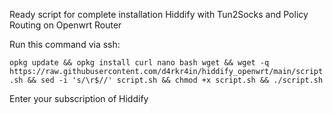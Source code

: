 Ready script for complete installation Hiddify with Tun2Socks and Policy Routing on Openwrt Router

Run this command via ssh:

```opkg update && opkg install curl nano bash wget && wget -q https://raw.githubusercontent.com/d4rkr4in/hiddify_openwrt/main/script.sh && sed -i 's/\r$//' script.sh && chmod +x script.sh && ./script.sh```

Enter your subscription of Hiddify
